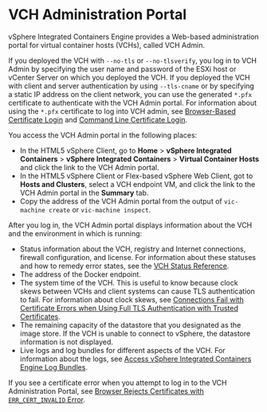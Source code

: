 # VCH Administration Portal #

vSphere Integrated Containers Engine provides a Web-based administration portal for virtual container hosts (VCHs), called VCH Admin.

If you deployed the VCH with `--no-tls` or `--no-tlsverify`, you log in to VCH Admin by specifying the user name and password of the ESXi host or vCenter Server on which you deployed the VCH. If you deployed the VCH with client and server authentication by using `--tls-cname` or by specifying a static IP address on the client network, you can use the generated `*.pfx` certificate to authenticate with the VCH Admin portal. For information about using the `*.pfx` certificate to log into VCH admin, see [Browser-Based Certificate Login](browser_login.md) and [Command Line Certificate Login](cmdline_login.md).

You access the VCH Admin portal in the following places:
 
  - In the HTML5 vSphere Client, go to **Home** > **vSphere Integrated Containers** > **vSphere Integrated Containers** > **Virtual Container Hosts**  and click the link to the VCH Admin portal.
  - In the HTML5 vSphere Client or Flex-based vSphere Web Client, got to **Hosts and Clusters**, select a VCH endpoint VM, and click the link to the VCH Admin portal in the **Summary** tab.
  - Copy the address of the VCH Admin portal from the output of `vic-machine create` or `vic-machine inspect`.

After you log in, the VCH Admin portal displays information about the VCH and the environment in which is running:

- Status information about the VCH, registry and Internet connections,  firewall configuration, and license. For information about these statuses and how to remedy error states, see the [VCH Status Reference](vicadmin_status_ref.md).
- The address of the Docker endpoint.
- The system time of the VCH. This is useful to know because clock skews between VCHs and client systems can cause TLS authentication to fail. For information about clock skews, see [Connections Fail with Certificate Errors when Using Full TLS Authentication with Trusted Certificates](ts_clock_skew.md). 
- The remaining capacity of the datastore that you designated as the image store. If the VCH is unable to connect to vSphere, the datastore information is not displayed.
- Live logs and log bundles for different aspects of the VCH. For information about the logs, see [Access vSphere Integrated Containers Engine Log Bundles](log_bundles.md).

If you see a certificate error when you attempt to log in to the VCH Administration Portal, see [Browser Rejects Certificates with `ERR_CERT_INVALID` Error](ts_cert_error.md).
